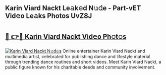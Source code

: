 ## Karin Viard Nackt Le𝚊k𝚎d N𝚞𝚍e - Part-vET Vid𝚎o Le𝚊ks Photos UvZ8J

# <h2><a href="http://fb92am.evod.top/?m=Karin+Viard+Nackt">🔗 👉🔴 Karin Viard Nackt Vid𝚎o Ph𝚘t𝚘s</a></h2>

[![Karin Viard Nackt N𝚞d𝚎s](https://i.imgur.com/8V9OHl7.gif)](http://fb92am.evod.top/?m=Karin+Viard+Nackt)
Online entertainer Karin Viard Nackt and multimedia artist, celebrated for publishing dance and lifestyle material through trending dance routines and short videos. Meet Karin Viard Nackt, a public figure known for his charitable deeds and community involvement. 
